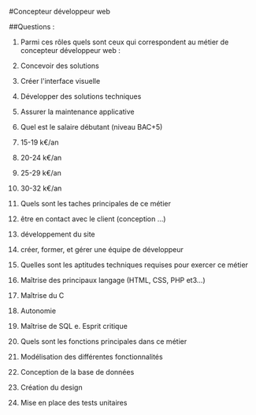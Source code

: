 #Concepteur développeur web

##Questions : 

1. Parmi ces rôles quels sont ceux qui correspondent au métier de concepteur développeur web :
  1. Concevoir des solutions
  2. Créer l'interface visuelle
  3. Développer des solutions techniques
  4. Assurer la maintenance applicative

2. Quel est le salaire débutant (niveau BAC+5)
  1. 15-19 k€/an
  2. 20-24 k€/an
  3. 25-29 k€/an
  4. 30-32 k€/an

3. Quels sont les taches principales de ce métier
  1. être en contact avec le client (conception …)
  2. développement du site
  3. créer, former, et gérer une équipe de développeur

4. Quelles sont les aptitudes techniques requises pour exercer ce métier
  1. Maîtrise des principaux langage (HTML, CSS, PHP et3...)
  2. Maîtrise du C
  3. Autonomie
  4. Maîtrise de SQL
  e. Esprit critique

5. Quels sont les fonctions principales dans ce métier
  1. Modélisation des différentes fonctionnalités
  2. Conception de la base de données
  3. Création du design
  4. Mise en place des tests unitaires
